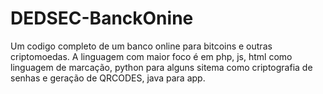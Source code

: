 # DEDSEC-BanckOnine
Um codigo completo de um banco online para bitcoins e outras criptomoedas. A linguagem com maior foco é em php, js, html como linguagem de marcação, python para alguns sitema como criptografia de senhas e geração de QRCODES, java para app.
